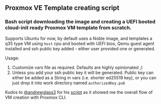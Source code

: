## Proxmox VE Template creating script
### Bash script downloading the image and creating a UEFI booted cloud-init ready Proxmox VM template from scratch.

Supports Ubuntu for now, by default uses a Noble image, and templates a q35 type VM using `host` cpu and booted with UEFI bios, Qemu guest agent installed and ssh public key added - either user provided one or generated.

Usage:
1. Customize vars file as required. Defaults are highly opinionated ;)
3. Unless you add your ssh public key it will be generated. Public key can either be added as a String in vars (i.e. shorter ed25519 key), or you can just drop it into work directory named `authorizedKey.pub`

Kudos to [@andrewglass3](https://github.com/andrewglass3) for his [script](https://github.com/andrewglass3/ProxmoxCloudInitScript) as it showed me the overall flow of VM creation with Proxmox CLI.
